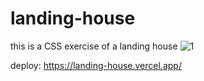 # landing-house
this is a CSS exercise of a landing house
![1](https://user-images.githubusercontent.com/91487119/219499851-26324399-a8b0-4571-a04e-2128defc79aa.png)

deploy: https://landing-house.vercel.app/
